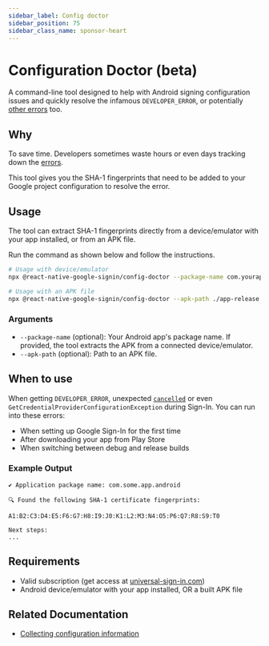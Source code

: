 ```yaml
---
sidebar_label: Config doctor
sidebar_position: 75
sidebar_class_name: sponsor-heart
---
```


# Configuration Doctor (beta)

A command-line tool designed to help with Android signing configuration issues and quickly resolve the infamous `DEVELOPER_ERROR`, or potentially [other errors](#when-to-use) too.

## Why

To save time. Developers sometimes waste hours or even days tracking down the [errors](#when-to-use).

This tool gives you the SHA-1 fingerprints that need to be added to your Google project configuration to resolve the error.

## Usage

The tool can extract SHA-1 fingerprints directly from a device/emulator with your app installed, or from an APK file.

Run the command as shown below and follow the instructions.

```bash
# Usage with device/emulator
npx @react-native-google-signin/config-doctor --package-name com.yourapp.name

# Usage with an APK file
npx @react-native-google-signin/config-doctor --apk-path ./app-release.apk
```

### Arguments

- `--package-name` (optional): Your Android app's package name. If provided, the tool extracts the APK from a connected device/emulator.
- `--apk-path` (optional): Path to an APK file.

## When to use

When getting `DEVELOPER_ERROR`, unexpected [`cancelled`](https://issuetracker.google.com/issues/424210681) or even `GetCredentialProviderConfigurationException` during Sign-In. You can run into these errors:

- When setting up Google Sign-In for the first time
- After downloading your app from Play Store
- When switching between debug and release builds

### Example Output

```
✔ Application package name: com.some.app.android

🔍 Found the following SHA-1 certificate fingerprints:

A1:B2:C3:D4:E5:F6:G7:H8:I9:J0:K1:L2:M3:N4:O5:P6:Q7:R8:S9:T0

Next steps:
...
```

## Requirements

- Valid subscription (get access at [universal-sign-in.com](https://universal-sign-in.com))
- Android device/emulator with your app installed, OR a built APK file

## Related Documentation

- [Collecting configuration information](./setting-up/get-config-file.mdx)
